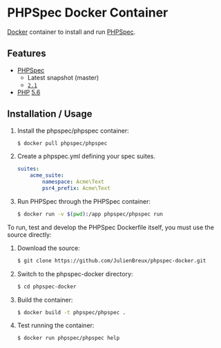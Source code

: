# PHPSpec Docker Container

[Docker](https://www.docker.com) container to install and run [PHPSpec](https://www.phpspec.net/).

## Features

* [PHPSpec](https://www.phpspec.net/)
  * Latest snapshot (master)
  * [`2.1`](https://github.com/phpspec/phpspec/blob/2.1.1/CHANGES.md)
* [PHP](http://php.net) [5.6](http://php.net/ChangeLog-5.php)

## Installation / Usage

1. Install the phpspec/phpspec container:

    ``` sh
	$ docker pull phpspec/phpspec
	```

2. Create a phpspec.yml defining your spec suites.

    ``` yml
	suites:
		acme_suite:
	    	namespace: Acme\Text
    		psr4_prefix: Acme\Text
    ```

3. Run PHPSpec through the PHPSpec container:

    ``` sh
	$ docker run -v $(pwd):/app phpspec/phpspec run
    ```

To run, test and develop the PHPSpec Dockerfile itself, you must use the source directly:

1. Download the source:

    ``` sh
	$ git clone https://github.com/JulienBreux/phpspec-docker.git
    ```

2. Switch to the phpspec-docker directory:

    ``` sh
	$ cd phpspec-docker
    ```

3. Build the container:

    ``` sh
	$ docker build -t phpspec/phpspec .
    ```

4. Test running the container:

    ``` sh
	$ docker run phpspec/phpspec help
	```
